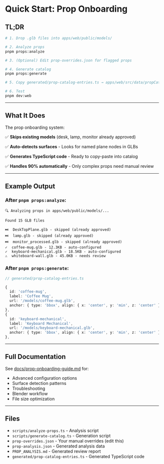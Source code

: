 # Quick Start: Prop Onboarding

## TL;DR

```bash
# 1. Drop .glb files into apps/web/public/models/

# 2. Analyze props
pnpm props:analyze

# 3. (Optional) Edit prop-overrides.json for flagged props

# 4. Generate catalog
pnpm props:generate

# 5. Copy generated/prop-catalog-entries.ts → apps/web/src/data/propCatalog.ts

# 6. Test
pnpm dev:web
```

---

## What It Does

The prop onboarding system:

✅ **Skips existing models** (desk, lamp, monitor already approved)

✅ **Auto-detects surfaces** - Looks for named plane nodes in GLBs

✅ **Generates TypeScript code** - Ready to copy-paste into catalog

✅ **Handles 90% automatically** - Only complex props need manual review

---

## Example Output

### After `pnpm props:analyze`:

```
🔍 Analyzing props in apps/web/public/models/...

Found 15 GLB files

⏭️  DeskTopPlane.glb - skipped (already approved)
⏭️  lamp.glb - skipped (already approved)
⏭️  monitor_processed.glb - skipped (already approved)
✓  coffee-mug.glb - 12.3KB - auto-configured
✓  keyboard-mechanical.glb - 18.5KB - auto-configured
⚠️  whiteboard-wall.glb - 45.0KB - needs review
```

### After `pnpm props:generate`:

```typescript
// generated/prop-catalog-entries.ts

{
  id: 'coffee-mug',
  label: 'Coffee Mug',
  url: '/models/coffee-mug.glb',
  anchor: { type: 'bbox', align: { x: 'center', y: 'min', z: 'center' } },
},
{
  id: 'keyboard-mechanical',
  label: 'Keyboard Mechanical',
  url: '/models/keyboard-mechanical.glb',
  anchor: { type: 'bbox', align: { x: 'center', y: 'min', z: 'center' } },
},
```

---

## Full Documentation

See [docs/prop-onboarding-guide.md](./docs/prop-onboarding-guide.md) for:
- Advanced configuration options
- Surface detection patterns
- Troubleshooting
- Blender workflow
- File size optimization

---

## Files

- `scripts/analyze-props.ts` - Analysis script
- `scripts/generate-catalog.ts` - Generation script
- `prop-overrides.json` - Your manual overrides (edit this)
- `prop-analysis.json` - Generated analysis data
- `PROP_ANALYSIS.md` - Generated review report
- `generated/prop-catalog-entries.ts` - Generated TypeScript code
